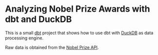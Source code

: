 # Analyzing Nobel Prize Awards with dbt and DuckDB

This is a small [dbt](https://www.getdbt.com/) project that shows how to use dbt with [DuckDB](https://duckdb.org/) as data processing engine.

Raw data is obtained from the [Nobel Prize API](https://nobelprize.readme.io/docs).
